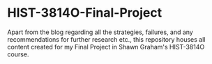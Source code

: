 # HIST-3814O-Final-Project
Apart from the blog regarding all the strategies, failures, and any recommendations for further research etc., this repository houses all content created for my Final Project in Shawn Graham's HIST-3814O course.
